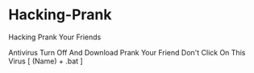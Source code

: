 # Hacking-Prank
Hacking Prank Your Friends

Antivirus Turn Off And Download
Prank Your Friend 
Don't Click On This Virus [ (Name) + .bat ]
